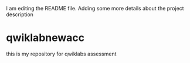 
I am editing the README file. Adding some more details about the project description

# qwiklabnewacc
this is my repository for qwiklabs assessment
